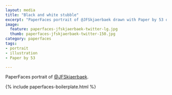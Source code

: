 ```yaml
---
layout: media
title: "Black and white stubble"
excerpt: "PaperFaces portrait of @JFSkjaerbaek drawn with Paper by 53 on an iPad."
image: 
  feature: paperfaces-jfskjaerbaek-twitter-lg.jpg
  thumb: paperfaces-jfskjaerbaek-twitter-150.jpg
category: paperfaces
tags: 
- portrait
- illustration
- Paper by 53

---
```


PaperFaces portrait of [@JFSkjaerbaek](http://twitter.com/JFSkjaerbaek).

{% include paperfaces-boilerplate.html %}